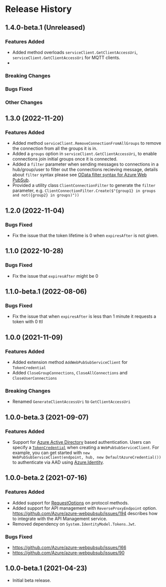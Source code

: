# Release History

## 1.4.0-beta.1 (Unreleased)

### Features Added

- Added method overloads `serviceClient.GetClientAccessUri`, `serviceClient.GetClientAccessUri` for MQTT clients.
- 
### Breaking Changes

### Bugs Fixed

### Other Changes

## 1.3.0 (2022-11-20)

### Features Added

- Added method `serviceClient.RemoveConnectionFromAllGroups` to remove the connection from all the groups it is in.
- Added a `groups` option in `serviceClient.GetClientAccessUri`, to enable connections join initial groups once it is connected.
- Added a `filter` parameter when sending messages to connections in a hub/group/user to filter out the connections recieving message, details about `filter` syntax please see [OData filter syntax for Azure Web PubSub](https://aka.ms/awps/filter-syntax).
- Provided a utility class `ClientConnectionFilter` to generate the `filter` parameter, e.g. `ClientConnectionFilter.Create($"{group1} in groups and not({group2} in groups)"))`

## 1.2.0 (2022-11-04)

### Bugs Fixed

- Fix the issue that the token lifetime is 0 when `expiresAfter` is not given.

## 1.1.0 (2022-10-28)

### Bugs Fixed
- Fix the issue that `expiresAfter` might be 0

## 1.1.0-beta.1 (2022-08-06)

### Bugs Fixed
- Fix the issue that when `expiresAfter` is less than 1 minute it requests a token with 0 ttl 

## 1.0.0 (2021-11-09)

### Features Added
- Added extension method `AddWebPubSubServiceClient` for `TokenCredential`
- Added `CloseGroupConnections`, `CloseAllConnections` and `CloseUserConnections`

### Breaking Changes
- Renamed `GenerateClientAccessUri` to `GetClientAccessUri`

## 1.0.0-beta.3 (2021-09-07)

### Features Added
- Support for [Azure Active Directory](https://docs.microsoft.com/azure/active-directory/authentication/) based authentication. Users can specify a [`TokenCredential`](https://docs.microsoft.com/dotnet/api/azure.core.tokencredential) when creating a `WebPubSubServiceClient`. For example, you can get started with `new WebPubSubServiceClient(endpoint, hub, new DefaultAzureCredential())` to authenticate via AAD using [Azure.Identity](https://github.com/Azure/azure-sdk-for-net/blob/main/sdk/identity/Azure.Identity/README.md).

## 1.0.0-beta.2 (2021-07-16)

### Features Added
- Added support for [RequestOptions](https://github.com/Azure/azure-sdk-for-net/blob/main/sdk/core/Azure.Core/samples/ProtocolMethods.md#using-requestoptions-to-customize-behavior) on protocol methods.
- Added support for API management with `ReverseProxyEndpoint` option. https://github.com/Azure/azure-webpubsub/issues/194 describes how to integrate with the API Management service.
- Removed dependency on `System.IdentityModel.Tokens.Jwt`.

### Bugs Fixed
- https://github.com/Azure/azure-webpubsub/issues/166
- https://github.com/Azure/azure-webpubsub/issues/90

## 1.0.0-beta.1 (2021-04-23)
- Initial beta release.
